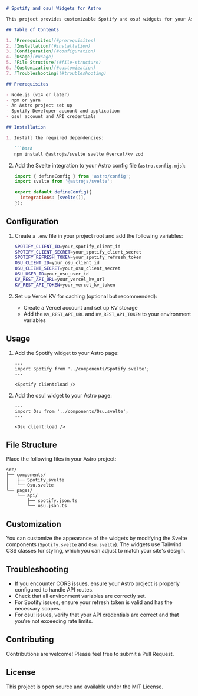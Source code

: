 ```markdown
# Spotify and osu! Widgets for Astro

This project provides customizable Spotify and osu! widgets for your Astro-based website. These widgets display your current Spotify listening status and osu! player statistics.

## Table of Contents

1. [Prerequisites](#prerequisites)
2. [Installation](#installation)
3. [Configuration](#configuration)
4. [Usage](#usage)
5. [File Structure](#file-structure)
6. [Customization](#customization)
7. [Troubleshooting](#troubleshooting)

## Prerequisites

- Node.js (v14 or later)
- npm or yarn
- An Astro project set up
- Spotify Developer account and application
- osu! account and API credentials

## Installation

1. Install the required dependencies:

   ```bash
   npm install @astrojs/svelte svelte @vercel/kv zod
   ```

2. Add the Svelte integration to your Astro config file (`astro.config.mjs`):

   ```javascript
   import { defineConfig } from 'astro/config';
   import svelte from '@astrojs/svelte';

   export default defineConfig({
     integrations: [svelte()],
   });
   ```

## Configuration

1. Create a `.env` file in your project root and add the following variables:

   ```bash
   SPOTIFY_CLIENT_ID=your_spotify_client_id
   SPOTIFY_CLIENT_SECRET=your_spotify_client_secret
   SPOTIFY_REFRESH_TOKEN=your_spotify_refresh_token
   OSU_CLIENT_ID=your_osu_client_id
   OSU_CLIENT_SECRET=your_osu_client_secret
   OSU_USER_ID=your_osu_user_id
   KV_REST_API_URL=your_vercel_kv_url
   KV_REST_API_TOKEN=your_vercel_kv_token
   ```

2. Set up Vercel KV for caching (optional but recommended):

   - Create a Vercel account and set up KV storage
   - Add the `KV_REST_API_URL` and `KV_REST_API_TOKEN` to your environment variables

## Usage

1. Add the Spotify widget to your Astro page:

   ```astro
   ---
   import Spotify from '../components/Spotify.svelte';
   ---

   <Spotify client:load />
   ```

2. Add the osu! widget to your Astro page:

   ```astro
   ---
   import Osu from '../components/Osu.svelte';
   ---

   <Osu client:load />
   ```

## File Structure

Place the following files in your Astro project:

```plaintext
src/
├── components/
│   ├── Spotify.svelte
│   └── Osu.svelte
└── pages/
    └── api/
        ├── spotify.json.ts
        └── osu.json.ts
```

## Customization

You can customize the appearance of the widgets by modifying the Svelte components (`Spotify.svelte` and `Osu.svelte`). The widgets use Tailwind CSS classes for styling, which you can adjust to match your site's design.

## Troubleshooting

- If you encounter CORS issues, ensure your Astro project is properly configured to handle API routes.
- Check that all environment variables are correctly set.
- For Spotify issues, ensure your refresh token is valid and has the necessary scopes.
- For osu! issues, verify that your API credentials are correct and that you're not exceeding rate limits.

## Contributing

Contributions are welcome! Please feel free to submit a Pull Request.

## License

This project is open source and available under the MIT License.
```
